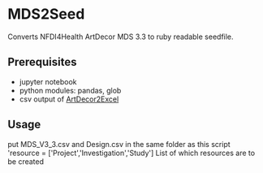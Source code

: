 # MDS2Seed
Converts NFDI4Health ArtDecor MDS 3.3 to ruby readable seedfile.

## Prerequisites
- jupyter notebook
- python modules: pandas, glob
- csv output of [ArtDecor2Excel](https://github.com/fmeineke/ArtDecor2Excel)

## Usage
put MDS_V3_3.csv and Design.csv in the same folder as this script
'resource = ['Project','Investigation','Study'] List of which resources are to be created
